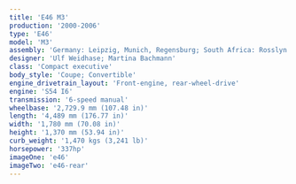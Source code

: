 ```yaml
---
title: 'E46 M3'
production:	'2000-2006'
type: 'E46'
model: 'M3'
assembly: 'Germany: Leipzig, Munich, Regensburg; South Africa: Rosslyn'
designer: 'Ulf Weidhase; Martina Bachmann'
class: 'Compact executive'
body_style: 'Coupe; Convertible'
engine_drivetrain_layout: 'Front-engine, rear-wheel-drive'
engine: 'S54 I6'
transmission: '6-speed manual'
wheelbase: '2,729.9 mm (107.48 in)'
length: '4,489 mm (176.77 in)'
width: '1,780 mm (70.08 in)'
height: '1,370 mm (53.94 in)'
curb_weight: '1,470 kgs (3,241 lb)'
horsepower: '337hp'
imageOne: 'e46'
imageTwo: 'e46-rear'
---
```

